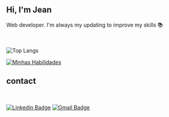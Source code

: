 ## Hi, I'm Jean

Web developer. I'm always my updating to improve my skills 📚

<br>

![Top Langs](https://github-readme-stats.vercel.app/api?username=Jeanll7&theme=midnight-purple)

[![Minhas Habilidades](https://skillicons.dev/icons?i=html,css,js,ts,react,angular,vue,nodejs,github)](https://skillicons.dev)

## contact

<br>
  
<div style="display: inline_block">
  
[![Linkedin Badge](https://img.shields.io/badge/-LinkedIn-blue?style=flat-square&logo=Linkedin&logoColor=white&link=www.linkedin.com/in/jean-leal-31684217b)](https://www.linkedin.com/in/jeanleall7/)
[![Gmail Badge](https://img.shields.io/badge/-Gmail-black?style=flat-square&logo=Gmail&logoColor=white&link=www.linkedin.com/in/jean-leal-31684217b)](https://mail.google.com/mail/u/0/?tab=rm&ogbl#inbox)
</div>

